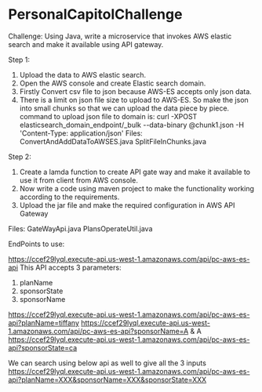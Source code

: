 # PersonalCapitolChallenge

Challenge:
Using Java, write a microservice that invokes AWS elastic search and make it available using API gateway.

Step 1:
1. Upload the data to AWS elastic search.
2. Open the AWS console and create Elastic search domain. 
3. Firstly Convert csv file to json because AWS-ES accepts only json data.
4. There is a limit on json file size to upload to AWS-ES. So make the json into small chunks so that we can upload the data piece by piece.
command to upload json file to domain is: 
curl -XPOST elasticsearch_domain_endpoint/_bulk --data-binary @chunk1.json -H 'Content-Type: application/json'
Files:
ConvertAndAddDataToAWSES.java
SplitFileInChunks.java



Step 2:
1.	Create a lamda function to create API gate way and make it available to use it from client from AWS console.
2.	Now write a code using maven project to make the functionality working according to the requirements.
3.	Upload the jar file and make the required configuration in AWS API Gateway

Files: 
GateWayApi.java
PlansOperateUtil.java

EndPoints to use:

https://ccef29lyql.execute-api.us-west-1.amazonaws.com/api/pc-aws-es-api
This API accepts 3 parameters:
1. planName
2. sponsorState
3. sponsorName

https://ccef29lyql.execute-api.us-west-1.amazonaws.com/api/pc-aws-es-api?planName=tiffany
https://ccef29lyql.execute-api.us-west-1.amazonaws.com/api/pc-aws-es-api?sponsorName=A & A
https://ccef29lyql.execute-api.us-west-1.amazonaws.com/api/pc-aws-es-api?sponsorState=ca

We can search using below api as well to give all the 3 inputs
https://ccef29lyql.execute-api.us-west-1.amazonaws.com/api/pc-aws-es-api?planName=XXX&sponsorName=XXX&sponsorState=XXX
